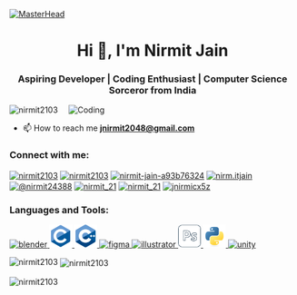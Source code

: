 [![MasterHead](https://media4.giphy.com/media/v1.Y2lkPTc5MGI3NjExNnlyODM1cndnbGZpYmJkb3IybDd6bmpzd3J3c2hpb2t0ZnA2bDFmdSZlcD12MV9pbnRlcm5hbF9naWZfYnlfaWQmY3Q9Zw/RbDKaczqWovIugyJmW/giphy.gif)](https://Nirmit2103.io)

<h1 align="center">Hi 👋, I'm Nirmit Jain</h1>
<h3 align="center">Aspiring Developer | Coding Enthusiast | Computer Science Sorceror from India</h3>
<img align="right" alt="Coding" width="400" src="https://media1.giphy.com/media/v1.Y2lkPTc5MGI3NjExaHdoaHFuYjFid3RjZWplcjZycnkwcW1hZ3JmZmV3c2w2aTdnc3F5bCZlcD12MV9pbnRlcm5hbF9naWZfYnlfaWQmY3Q9Zw/Ws6T5PN7wHv3cY8xy8/giphy.gif">


<p align="left"> <img src="https://komarev.com/ghpvc/?username=nirmit2103&label=Profile%20views&color=0e75b6&style=flat" alt="nirmit2103" /> </p>

- 📫 How to reach me **jnirmit2048@gmail.com**

<h3 align="left">Connect with me:</h3>
<p align="left">
<a href="https://dev.to/nirmit2103" target="blank"><img align="center" src="https://raw.githubusercontent.com/rahuldkjain/github-profile-readme-generator/master/src/images/icons/Social/devto.svg" alt="nirmit2103" height="30" width="40" /></a>
<a href="https://twitter.com/nirmit2103" target="blank"><img align="center" src="https://raw.githubusercontent.com/rahuldkjain/github-profile-readme-generator/master/src/images/icons/Social/twitter.svg" alt="nirmit2103" height="30" width="40" /></a>
<a href="https://linkedin.com/in/nirmit-jain-a93b76324" target="blank"><img align="center" src="https://raw.githubusercontent.com/rahuldkjain/github-profile-readme-generator/master/src/images/icons/Social/linked-in-alt.svg" alt="nirmit-jain-a93b76324" height="30" width="40" /></a>
<a href="https://instagram.com/nirm.itjain" target="blank"><img align="center" src="https://raw.githubusercontent.com/rahuldkjain/github-profile-readme-generator/master/src/images/icons/Social/instagram.svg" alt="nirm.itjain" height="30" width="40" /></a>
<a href="https://www.hackerrank.com/@nirmit24388" target="blank"><img align="center" src="https://raw.githubusercontent.com/rahuldkjain/github-profile-readme-generator/master/src/images/icons/Social/hackerrank.svg" alt="@nirmit24388" height="30" width="40" /></a>
<a href="https://codeforces.com/profile/nirmit_21" target="blank"><img align="center" src="https://raw.githubusercontent.com/rahuldkjain/github-profile-readme-generator/master/src/images/icons/Social/codeforces.svg" alt="nirmit_21" height="30" width="40" /></a>
<a href="https://www.leetcode.com/nirmit_21" target="blank"><img align="center" src="https://raw.githubusercontent.com/rahuldkjain/github-profile-readme-generator/master/src/images/icons/Social/leet-code.svg" alt="nirmit_21" height="30" width="40" /></a>
<a href="https://auth.geeksforgeeks.org/user/jnirmicx5z" target="blank"><img align="center" src="https://raw.githubusercontent.com/rahuldkjain/github-profile-readme-generator/master/src/images/icons/Social/geeks-for-geeks.svg" alt="jnirmicx5z" height="30" width="40" /></a>
</p>

<h3 align="left">Languages and Tools:</h3>
<p align="left"> <a href="https://www.blender.org/" target="_blank" rel="noreferrer"> <img src="https://download.blender.org/branding/community/blender_community_badge_white.svg" alt="blender" width="40" height="40"/> </a> <a href="https://www.cprogramming.com/" target="_blank" rel="noreferrer"> <img src="https://raw.githubusercontent.com/devicons/devicon/master/icons/c/c-original.svg" alt="c" width="40" height="40"/> </a> <a href="https://www.w3schools.com/cpp/" target="_blank" rel="noreferrer"> <img src="https://raw.githubusercontent.com/devicons/devicon/master/icons/cplusplus/cplusplus-original.svg" alt="cplusplus" width="40" height="40"/> </a> <a href="https://www.figma.com/" target="_blank" rel="noreferrer"> <img src="https://www.vectorlogo.zone/logos/figma/figma-icon.svg" alt="figma" width="40" height="40"/> </a> <a href="https://www.adobe.com/in/products/illustrator.html" target="_blank" rel="noreferrer"> <img src="https://www.vectorlogo.zone/logos/adobe_illustrator/adobe_illustrator-icon.svg" alt="illustrator" width="40" height="40"/> </a> <a href="https://www.photoshop.com/en" target="_blank" rel="noreferrer"> <img src="https://raw.githubusercontent.com/devicons/devicon/master/icons/photoshop/photoshop-line.svg" alt="photoshop" width="40" height="40"/> </a> <a href="https://www.python.org" target="_blank" rel="noreferrer"> <img src="https://raw.githubusercontent.com/devicons/devicon/master/icons/python/python-original.svg" alt="python" width="40" height="40"/> </a> <a href="https://unity.com/" target="_blank" rel="noreferrer"> <img src="https://www.vectorlogo.zone/logos/unity3d/unity3d-icon.svg" alt="unity" width="40" height="40"/> </a> </p>

<p><img align="left" src="https://github-readme-stats.vercel.app/api/top-langs?username=nirmit2103&show_icons=true&locale=en&layout=compact" alt="nirmit2103" /></p>

<p>&nbsp;<img align="center" src="https://github-readme-stats.vercel.app/api?username=nirmit2103&show_icons=true&locale=en" alt="nirmit2103" /></p>

<p><img align="center" src="https://github-readme-streak-stats.herokuapp.com/?user=nirmit2103&" alt="nirmit2103" /></p>
